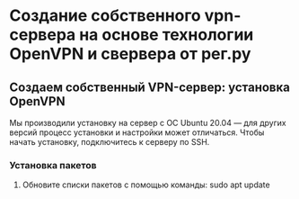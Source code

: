 # Создание собственного vpn-сервера на основе технологии OpenVPN и свервера от рег.ру


## Создаем собственный VPN-сервер: установка OpenVPN

Мы производили установку на сервер с ОС Ubuntu 20.04 — для других версий процесс установки и настройки может отличаться. Чтобы начать установку, подключитесь к серверу по SSH.

### Установка пакетов
1.   Обновите списки пакетов с помощью команды:
	sudo apt update
